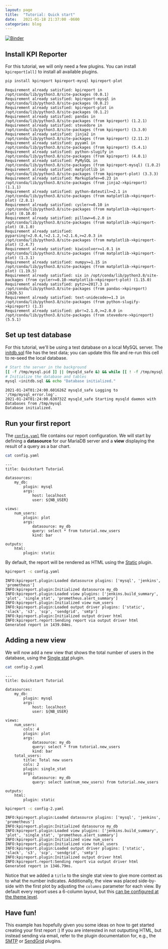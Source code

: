 ```yaml
---
layout: page
title:  "Tutorial: Quick start"
date:   2021-01-18 21:37:00 -0600
categories: blog
---
```


[![Binder](https://mybinder.org/badge_logo.svg)](https://mybinder.org/v2/gh/kpireporter/kpireporter-examples/HEAD?filepath=tutorial-quickstart%2FTutorialQuickstart.ipynb)

## Install KPI Reporter

For this tutorial, we will only need a few plugins. You can install `kpireport[all]` to install all available plugins.


```bash
pip install kpireport kpireport-mysql kpireport-plot
```

    Requirement already satisfied: kpireport in /opt/conda/lib/python3.8/site-packages (0.0.1)
    Requirement already satisfied: kpireport-mysql in /opt/conda/lib/python3.8/site-packages (0.0.2)
    Requirement already satisfied: kpireport-plot in /opt/conda/lib/python3.8/site-packages (0.1.2)
    Requirement already satisfied: pandas in /opt/conda/lib/python3.8/site-packages (from kpireport) (1.2.1)
    Requirement already satisfied: stevedore in /opt/conda/lib/python3.8/site-packages (from kpireport) (3.3.0)
    Requirement already satisfied: jinja2 in /opt/conda/lib/python3.8/site-packages (from kpireport) (2.11.2)
    Requirement already satisfied: pyyaml in /opt/conda/lib/python3.8/site-packages (from kpireport) (5.4.1)
    Requirement already satisfied: python-slugify in /opt/conda/lib/python3.8/site-packages (from kpireport) (4.0.1)
    Requirement already satisfied: PyMySQL in /opt/conda/lib/python3.8/site-packages (from kpireport-mysql) (1.0.2)
    Requirement already satisfied: matplotlib in /opt/conda/lib/python3.8/site-packages (from kpireport-plot) (3.3.3)
    Requirement already satisfied: MarkupSafe>=0.23 in /opt/conda/lib/python3.8/site-packages (from jinja2->kpireport) (1.1.1)
    Requirement already satisfied: python-dateutil>=2.1 in /opt/conda/lib/python3.8/site-packages (from matplotlib->kpireport-plot) (2.8.1)
    Requirement already satisfied: cycler>=0.10 in /opt/conda/lib/python3.8/site-packages (from matplotlib->kpireport-plot) (0.10.0)
    Requirement already satisfied: pillow>=6.2.0 in /opt/conda/lib/python3.8/site-packages (from matplotlib->kpireport-plot) (8.1.0)
    Requirement already satisfied: pyparsing!=2.0.4,!=2.1.2,!=2.1.6,>=2.0.3 in /opt/conda/lib/python3.8/site-packages (from matplotlib->kpireport-plot) (2.4.7)
    Requirement already satisfied: kiwisolver>=1.0.1 in /opt/conda/lib/python3.8/site-packages (from matplotlib->kpireport-plot) (1.3.1)
    Requirement already satisfied: numpy>=1.15 in /opt/conda/lib/python3.8/site-packages (from matplotlib->kpireport-plot) (1.19.5)
    Requirement already satisfied: six in /opt/conda/lib/python3.8/site-packages (from cycler>=0.10->matplotlib->kpireport-plot) (1.15.0)
    Requirement already satisfied: pytz>=2017.3 in /opt/conda/lib/python3.8/site-packages (from pandas->kpireport) (2020.5)
    Requirement already satisfied: text-unidecode>=1.3 in /opt/conda/lib/python3.8/site-packages (from python-slugify->kpireport) (1.3)
    Requirement already satisfied: pbr!=2.1.0,>=2.0.0 in /opt/conda/lib/python3.8/site-packages (from stevedore->kpireport) (5.5.1)


## Set up test database

For this tutorial, we'll be using a test database on a local MySQL server. The [initdb.sql](./initdb.sql) file has the test data; you can update this file and re-run this cell to re-seed the local database.


```bash
# Start the server in the background
[[ -f /tmp/mysql.pid ]] || (mysqld_safe &) && while [[ ! -f /tmp/mysql.pid ]]; do sleep 1; done
# Initialize the database and tables
mysql <initdb.sql && echo "Database initialized."
```

    2021-01-24T01:24:00.601626Z mysqld_safe Logging to '/tmp/mysql_error.log'.
    2021-01-24T01:24:00.630732Z mysqld_safe Starting mysqld daemon with databases from /tmp/mysql
    Database initialized.


## Run your first report

The [`config.yaml`](./config.yaml) file contains our report configuration. We will start by defining a **datasource** for our MariaDB server and a **view** displaying the result of a query as a bar chart.


```bash
cat config.yaml
```

    ---
    title: Quickstart Tutorial

    datasources:
        my_db:
            plugin: mysql
            args:
                host: localhost
                user: ${NB_USER}

    views:
        num_users:
            plugin: plot
            args:
                datasource: my_db
                query: select * from tutorial.new_users
                kind: bar

    outputs:
        html:
            plugin: static


By default, the report will be rendered as HTML using the [Static](https://kpi-reporter.readthedocs.io/en/latest/plugins/static.html) plugin.


```bash
kpireport -c config.yaml
```

    INFO:kpireport.plugin:Loaded datasource plugins: ['mysql', 'jenkins', 'prometheus']
    INFO:kpireport.plugin:Initialized datasource my_db
    INFO:kpireport.plugin:Loaded view plugins: ['jenkins.build_summary', 'plot', 'single_stat', 'prometheus.alert_summary']
    INFO:kpireport.plugin:Initialized view num_users
    INFO:kpireport.plugin:Loaded output driver plugins: ['static', 'slack', 's3', 'scp', 'sendgrid', 'smtp']
    INFO:kpireport.plugin:Initialized output driver html
    INFO:kpireport.report:Sending report via output driver html
    Generated report in 1439.04ms.


## Adding a new view

We will now add a new view that shows the total number of users in the database, using the [Single stat](https://kpi-reporter.readthedocs.io/en/latest/plugins/plot.html#single-stat) plugin.



```bash
cat config-2.yaml
```

    ---
    title: Quickstart Tutorial

    datasources:
        my_db:
            plugin: mysql
            args:
                host: localhost
                user: ${NB_USER}

    views:
        num_users:
            cols: 4
            plugin: plot
            args:
                datasource: my_db
                query: select * from tutorial.new_users
                kind: bar
        total_users:
            title: Total new users
            cols: 2
            plugin: single_stat
            args:
                datasource: my_db
                query: select sum(num_new_users) from tutorial.new_users

    outputs:
        html:
            plugin: static



```bash
kpireport -c config-2.yaml
```

    INFO:kpireport.plugin:Loaded datasource plugins: ['mysql', 'jenkins', 'prometheus']
    INFO:kpireport.plugin:Initialized datasource my_db
    INFO:kpireport.plugin:Loaded view plugins: ['jenkins.build_summary', 'plot', 'single_stat', 'prometheus.alert_summary']
    INFO:kpireport.plugin:Initialized view num_users
    INFO:kpireport.plugin:Initialized view total_users
    INFO:kpireport.plugin:Loaded output driver plugins: ['static', 'slack', 's3', 'scp', 'sendgrid', 'smtp']
    INFO:kpireport.plugin:Initialized output driver html
    INFO:kpireport.report:Sending report via output driver html
    Generated report in 1346.79ms.


Notice that we added a `title` to the single stat view to give more context as to what the number indicates. Additionally, the view was placed side-by-side with the first plot by adjusting the `columns` parameter for each view. By default every report uses a 6-column layout, but this [can be configured at the theme level](https://kpi-reporter.readthedocs.io/en/latest/api/report.html#kpireport.report.Theme.num_columns).

## Have fun!

This example has hopefully given you some ideas on how to get started creating your first report :)
If you are interested in not outputting HTML, but instead sending via email, refer to the plugin documentation for, e.g., the [SMTP](https://kpi-reporter.readthedocs.io/en/latest/plugins/smtp.html) or [SendGrid](https://kpi-reporter.readthedocs.io/en/stable/plugins/sendgrid.html) plugins.
